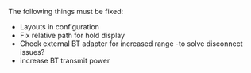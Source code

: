 The following things must be fixed:
- Layouts in configuration
- Fix relative path for hold display
- Check external BT adapter for increased range
    -to solve disconnect issues?
- increase BT transmit power
